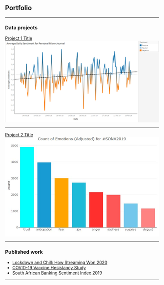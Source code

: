 ## Portfolio

---

### Data projects

[Project 1 Title](/Daylio/index.nb.html)
<img src="/Daylio/avgdailysentiment.jpg?raw=true"/>

---
[Project 2 Title](/sona19/index.nb.html)
<img src="/sona19/sentiment.jpg?raw=true"/>

---

### Published work

- [Lockdown and Chill: How Streaming Won 2020](https://dvh1deh6tagwk.cloudfront.net/finder-us/wp-uploads/sites/3/2020/12/new_pdf.pdf)
- [COVID-19 Vaccine Hesistancy Study](https://www.brandseye.com/research/covid-vaccine-hesitancy-sentiment-twitter-us-uk/)
- [South African Banking Sentiment Index 2019](https://media.trustradius.com/product-downloadables/PT/VX/KT7MP1PLAZXX.pdf)
---



